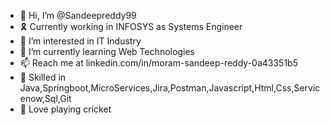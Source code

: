 - 👋 Hi, I’m @Sandeepreddy99
- 🎗  Currently working in INFOSYS as Systems Engineer
- 👀 I’m interested in IT Industry
- 🌱 I’m currently learning Web Technologies
- 📫 Reach me at linkedin.com/in/moram-sandeep-reddy-0a43351b5 
- 💪 Skilled in Java,Springboot,MicroServices,Jira,Postman,Javascript,Html,Css,Servicenow,Sql,Git
- 🏏 Love playing cricket


<!---
Sandeepreddy99/Sandeepreddy99 is a ✨ special ✨ repository because its `README.md` (this file) appears on your GitHub profile.
You can click the Preview link to take a look at your changes.
--->

